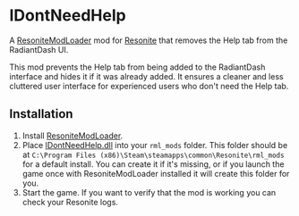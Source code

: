 # IDontNeedHelp

A [ResoniteModLoader](https://github.com/resonite-modding-group/ResoniteModLoader) mod for [Resonite](https://resonite.com/) that removes the Help tab from the RadiantDash UI.

This mod prevents the Help tab from being added to the RadiantDash interface and hides it if it was already added. It ensures a cleaner and less cluttered user interface for experienced users who don't need the Help tab.


## Installation
1. Install [ResoniteModLoader](https://github.com/resonite-modding-group/ResoniteModLoader).
2. Place [IDontNeedHelp.dll](https://github.com/nalathethird/Fck-HelpSection/releases/latest/download/IDontNeedHelp.dll) into your `rml_mods` folder. This folder should be at `C:\Program Files (x86)\Steam\steamapps\common\Resonite\rml_mods` for a default install. You can create it if it's missing, or if you launch the game once with ResoniteModLoader installed it will create this folder for you.
3. Start the game. If you want to verify that the mod is working you can check your Resonite logs.
